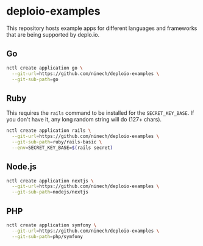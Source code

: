 # deploio-examples

This repository hosts example apps for different languages and frameworks that
are being supported by deplo.io.

## Go

```bash
nctl create application go \
  --git-url=https://github.com/ninech/deploio-examples \
  --git-sub-path=go
```

## Ruby

This requires the `rails` command to be installed for the `SECRET_KEY_BASE`.
If you don't have it, any long random string will do (127+ chars).

```bash
nctl create application rails \
  --git-url=https://github.com/ninech/deploio-examples \
  --git-sub-path=ruby/rails-basic \
  --env=SECRET_KEY_BASE=$(rails secret)
```

## Node.js

```bash
nctl create application nextjs \
  --git-url=https://github.com/ninech/deploio-examples \
  --git-sub-path=nodejs/nextjs
```

## PHP

```bash
nctl create application symfony \
  --git-url=https://github.com/ninech/deploio-examples \
  --git-sub-path=php/symfony
```
